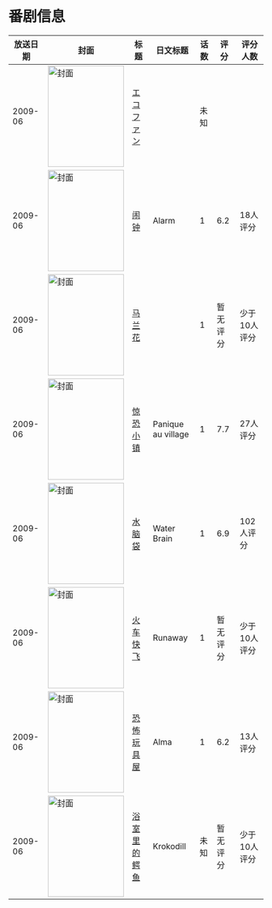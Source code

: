 # 番剧信息

|放送日期|封面|标题|日文标题|话数|评分|评分人数|
|---|---|---|---|---|---|---|
|2009-06|<img src="//lain.bgm.tv/pic/cover/c/5e/91/333894_u24x6.jpg" alt="封面" style="width:150px;height:200px;object-fit:cover;">|[エコファン](https://bangumi.tv/subject/333894)||未知|||
|2009-06|<img src="//lain.bgm.tv/pic/cover/c/61/e2/195317_Yv8H5.jpg" alt="封面" style="width:150px;height:200px;object-fit:cover;">|[闹钟](https://bangumi.tv/subject/195317)|Alarm|1|6.2|18人评分|
|2009-06|<img src="//lain.bgm.tv/pic/cover/c/4f/5f/113162_VPrhH.jpg" alt="封面" style="width:150px;height:200px;object-fit:cover;">|[马兰花](https://bangumi.tv/subject/113162)||1|暂无评分|少于10人评分|
|2009-06|<img src="//lain.bgm.tv/pic/cover/c/79/24/115622_w9UsU.jpg" alt="封面" style="width:150px;height:200px;object-fit:cover;">|[惊恐小镇](https://bangumi.tv/subject/115622)|Panique au village|1|7.7|27人评分|
|2009-06|<img src="//lain.bgm.tv/pic/cover/c/15/ae/5918_ZTSs7.jpg" alt="封面" style="width:150px;height:200px;object-fit:cover;">|[水脑袋](https://bangumi.tv/subject/5918)|Water Brain|1|6.9|102人评分|
|2009-06|<img src="//lain.bgm.tv/pic/cover/c/e1/54/392830_67Wd1.jpg" alt="封面" style="width:150px;height:200px;object-fit:cover;">|[火车快飞](https://bangumi.tv/subject/392830)|Runaway|1|暂无评分|少于10人评分|
|2009-06|<img src="//lain.bgm.tv/pic/cover/c/16/f5/157897_e6ATE.jpg" alt="封面" style="width:150px;height:200px;object-fit:cover;">|[恐怖玩具屋](https://bangumi.tv/subject/157897)|Alma|1|6.2|13人评分|
|2009-06|<img src="//lain.bgm.tv/pic/cover/c/79/d7/435579_agcOX.jpg" alt="封面" style="width:150px;height:200px;object-fit:cover;">|[浴室里的鳄鱼](https://bangumi.tv/subject/435579)|Krokodill|未知|暂无评分|少于10人评分|

